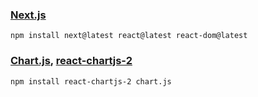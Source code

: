 ### [Next.js](https://nextjs.org/)

```
npm install next@latest react@latest react-dom@latest
```

### [Chart.js](https://www.chartjs.org/), [react-chartjs-2](https://github.com/reactchartjs/react-chartjs-2)

```
npm install react-chartjs-2 chart.js
```
